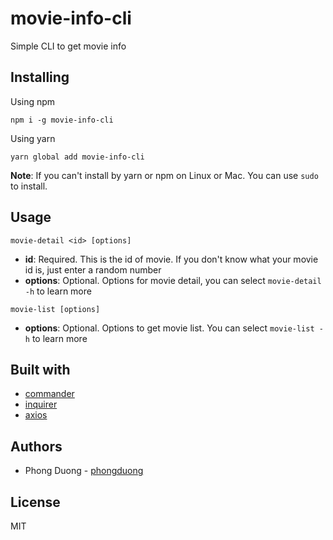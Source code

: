 # movie-info-cli

Simple CLI to get movie info

## Installing

Using npm

`npm i -g movie-info-cli`

Using yarn

`yarn global add movie-info-cli`

**Note**: If you can't install by yarn or npm on Linux or Mac. You can use `sudo` to install.

## Usage

`movie-detail <id> [options]`

* **id**: Required. This is the id of movie. If you don't know what your movie id is, just enter a random number
* **options**: Optional. Options for movie detail, you can select `movie-detail -h` to learn more

`movie-list [options]`

* **options**: Optional. Options to get movie list. You can select `movie-list -h` to learn more

## Built with

* [commander](https://github.com/tj/commander.js)
* [inquirer](https://github.com/SBoudrias/Inquirer.js)
* [axios](https://github.com/axios/axios)

## Authors

* Phong Duong - [phongduong](https://github.com/phongduong)

## License

MIT
